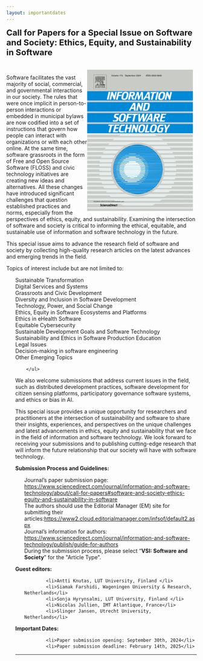 ```yaml
---
layout: importantdates
---
```


<b style="font-size: 22px" id="SpecialIsuse">Call for Papers for a Special Issue on Software and Society: Ethics, Equity, and Sustainability in Software</b>

<br>


<img src="/assets/images/journal.PNG" alt="" style="float: right; margin-right: 10px;">


Software facilitates the vast majority of social, commercial, and governmental interactions in our society. The rules that were once implicit in person-to-person interactions or embedded in municipal bylaws are now codified into a set of instructions that govern how people can interact with organizations or with each other online. At the same time, software grassroots in the form of Free and Open Source Software (FLOSS) and civic technology initiatives are creating new ideas and alternatives. All these changes have introduced significant challenges that question established practices and norms, especially from the perspectives of ethics, equity, and sustainability. Examining the intersection of software and society is critical to informing the ethical, equitable, and sustainable use of information and software technology in the future.

This special issue aims to advance the research field of software and society by collecting high-quality research articles on the latest advances and emerging trends in the field.

Topics of interest include but are not limited to:

<ul style="list-style: none;">
            <li>Sustainable Transformation</li>
            <li>Digital Services and Systems</li>
            <li>Grassroots and Civic Development</li>
            <li>Diversity and Inclusion in Software Development</li>
            <li>Technology, Power, and Social Change</li>
            <li>Ethics, Equity in Software Ecosystems and Platforms</li>
            <li>Ethics in eHealth Software</li>
            <li>Equitable Cybersecurity</li>
            <li>Sustainable Development Goals and Software Technology</li>
            <li>Sustainability and Ethics in Software Production Education</li>
            <li>Legal Issues</li>
            <li>Decision-making in software engineering</li>
            <li>Other Emerging Topics</li>


        </ul>   

We also welcome submissions that address current issues in the field, such as distributed development practices, software development for citizen sensing platforms, participatory governance software systems, and ethics or bias in AI.

This special issue provides a unique opportunity for researchers and practitioners at the intersection of sustainability and software to share their insights, experiences, and perspectives on the unique challenges and latest advancements in ethics, equity and sustainability that we face in the field of information and software technology. We look forward to receiving your submissions and to publishing cutting-edge research that will inform the future relationship that our society will have with software technology.

<b> Submission Process and Guidelines:</b>

<ul style="list-style: none;">
<li>Journal’s paper submission page: <a href="https://www.sciencedirect.com/journal/information-and-software-technology/about/call-for-papers#software-and-society-ethics-equity-and-sustainability-in-software" target="_blank">https://www.sciencedirect.com/journal/information-and-software-technology/about/call-for-papers#software-and-society-ethics-equity-and-sustainability-in-software</a></li>
            
<li>The authors should use the Editorial Manager (EM) site for submitting their articles:<a href="https://www2.cloud.editorialmanager.com/infsof/default2.aspx" target="_blank">https://www2.cloud.editorialmanager.com/infsof/default2.aspx</a></li>

<li>Journal’s information for authors: <a href="https://www.sciencedirect.com/journal/information-and-software-technology/publish/guide-for-authors" target="_blank">https://www.sciencedirect.com/journal/information-and-software-technology/publish/guide-for-authors</a></li>

<li>During the submission process, please select “<b>VSI: Software and Society</b>” for the "Article Type".</li>
</ul> 

<b> Guest editors: </b>

<ul style="list-style: none;">
  
            <li>Antti Knutas, LUT University, Finland </li>
            <li>Siamak Farshidi, Wageningen University & Research, Netherlands</li>
            <li>Sonja Hyrynsalmi, LUT University, Finland </li>
            <li>Nicolas Jullien, IMT Atlantique, France</li>
            <li>Slinger Jansen, Utrecht University, Netherlands</li>
  
</ul>   

<b> Important Dates: </b>

<ul style="list-style: none;">
  
            <li>Paper submission opening: September 30th, 2024</li>
            <li>Paper submission deadline: February 14th, 2025</li>
</ul>   



        
                 

<hr>






